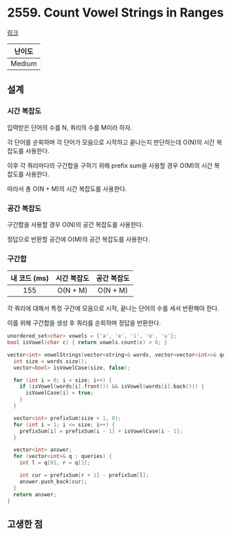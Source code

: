 # 2559. Count Vowel Strings in Ranges

[링크](https://leetcode.com/problems/count-vowel-strings-in-ranges/description/)

| 난이도 |
| :----: |
| Medium |

## 설계

### 시간 복잡도

입력받은 단어의 수를 N, 쿼리의 수를 M이라 하자.

각 단어를 순회하며 각 단어가 모음으로 시작하고 끝나는지 판단하는데 O(N)의 시간 복잡도를 사용한다.

이후 각 쿼리마다의 구간합을 구하기 위해 prefix sum을 사용할 경우 O(M)의 시간 복잡도를 사용한다.

따라서 총 O(N + M)의 시간 복잡도를 사용한다.

### 공간 복잡도

구간합을 사용할 경우 O(N)의 공간 복잡도를 사용한다.

정답으로 반환할 공간에 O(M)의 공간 복잡도를 사용한다.

### 구간합

| 내 코드 (ms) | 시간 복잡도 | 공간 복잡도 |
| :----------: | :---------: | :---------: |
|     155      |  O(N + M)   |  O(N + M)   |

각 쿼리에 대해서 특정 구간에 모음으로 시작, 끝나는 단어의 수를 세서 반환해야 한다.

이를 위해 구간합을 생성 후 쿼리를 순회하며 정답을 반환한다.

```cpp
unordered_set<char> vowels = {'a', 'e', 'i', 'o', 'u'};
bool isVowel(char c) { return vowels.count(c) > 0; }

vector<int> vowelStrings(vector<string>& words, vector<vector<int>>& queries) {
  int size = words.size();
  vector<bool> isVowelCase(size, false);

  for (int i = 0; i < size; i++) {
    if (isVowel(words[i].front()) && isVowel(words[i].back())) {
      isVowelCase[i] = true;
    }
  }

  vector<int> prefixSum(size + 1, 0);
  for (int i = 1; i <= size; i++) {
    prefixSum[i] = prefixSum[i - 1] + isVowelCase[i - 1];
  }

  vector<int> answer;
  for (vector<int>& q : queries) {
    int l = q[0], r = q[1];

    int cur = prefixSum[r + 1] - prefixSum[l];
    answer.push_back(cur);
  }
  return answer;
}
```

## 고생한 점
